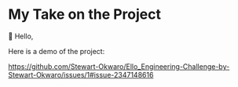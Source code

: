 # My Take on the Project

👋 Hello,

Here is a demo of the project:

https://github.com/Stewart-Okwaro/Ello_Engineering-Challenge-by-Stewart-Okwaro/issues/1#issue-2347148616





